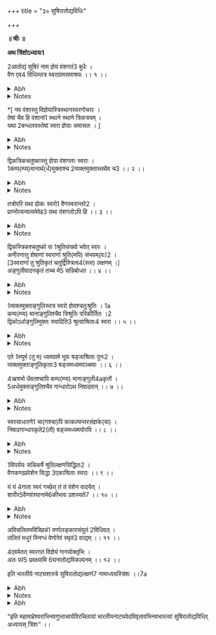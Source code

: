 +++
title = "३० सुषिरातोद्यविधिः"

+++
<pb n="139"/>

**॥ श्रीः ॥**


**अथ त्रिंशोऽध्यायः1**


2आतोद्यं सुषिरं नाम ज्ञेयं वंशगतं3 बुधैः ।  
वैण एव4 विधिस्तत्र स्वरग्रामसमाश्रयः ।। १ ।।  

<details><summary>Abh</summary>


II त्रिंशोऽध्यायः II


रागात्मकं स्थायिपदं नियच्छ-  
न्नच्छिन्नवंशस्वरलब्धसारः ।  
कालात्मकोऽसौ परमेश्वरस्य  
स्याद्विग्रहोऽस्मद्भवबन्धनाय ।।  


एवं प्राक्तनेनाध्यायेन प्रस्तुतनाट्यविषयगान्धर्वोपयोगप्रतिपादनपरतया जातिविनियोगो
वर्णालङ्कारादिलक्षणं ततातोद्यस्वरूपं प्रसङ्गतः शुष्कस्वरूपं प्रतिपादितम् । तत्र ततादनन्तरं यद्यप्यवनद्धस्यैवोद्देशो
युक्तस्ततावनद्धयोर्गेयमानकक्षयोद्वहनहेतुत्वात्तथापि विनियोगे वैणानां स्वराणां वंश्यस्वभावमार्ग उपयोगं
गच्छतीति ततानन्तरं सुषिरस्यैव लक्षणं युक्तमित्याह । **आतोद्यं सुषिरं नामेति** । **नाम**शब्देनेदमाह ।
वंशातोद्यमिति पूर्वं भगव**न्महेश्वरा**राधनसाधनं **मतङ्गमुनि**प्रभृतिभिर्वेणुनिर्मितं ततो वंश इति प्रसिद्धम् । वस्तुतस्तु
छिद्रात्मकसुषिराभिव्यक्तस्वरविशेषरूपतयैवास्योपयोग इति । खदिरादिनिर्मितोऽप्यसौ भवत्येव । तथा
चोक्तम् ।

वंशे सृष्टा यदा पूर्वं वंशसंज्ञा तु वैणवी ।  
वंशास्तु खदिरा रौप्याः कांस्यजा वा सकाञ्चनाः ।।  

इति । अत एव सुषिरयोगात् प्राणसंयोगेनातोदनीयत्वा**दातोद्यं** वाद्यम् । तोद्यते आतुद्यते हन्यते वाद्यत इति
चतुर्णां वपुः । केवलमस्य तोदननिष्पन्नैः स्वरैस्ततसुषिरयोरुपकारित्वं वर्णानुसाम्ययोगेन त्ववनद्धधनयोः शरीरं
तु संवदनशक्तिक्रोडीकृतं समुल्लसितशक्तिकर्तृकमिति तत्तत्स्थानाभिघातजातस्वरद्वारलब्धोपयोगमपि
</details>

<details><summary>Notes</summary>

1. **य**. एकत्रिंशोऽध्यायः । **र**. एकोनत्रिंशत्तमः । **भ**. सप्तविंशः । N: एकोनत्रिंशोऽध्यायः 2. N: **ड**. वाद्यं तु
3. **ड**. कृतं 4. **भ**. एष
</details>

<pb n="140"/>

*[ नव वंशास्तु विज्ञेयास्त्रिस्थानस्वरगोचराः ।  
तेषां चैव हि वंशानां1 स्थाने स्थाने त्रिकत्रयम् ।  
यथा 2बन्धलयस्तेषां स्वरा ज्ञेयाः समासतः । ]  

<details><summary>Abh</summary>

त**दातोद्य**मुच्यते । तदा तुदति अभिहन्ति वादयति चेत्यकृतककर्मशक्तिमुद्रितस्वातन्त्र्यमवभाति । **ज्ञे**यमिति ।
वीणातो विलक्षणतया । कक्ष्या च स्वरतत्त्वस्य नातो लाभात् ।


**टीकाकारैः** पूर्वरङ्गे वंशस्य फूत्करणवैकल्यादसंस्कार्यता तत्र चेह चानुपयोग इति महता प्रयत्नेन
पूर्वपक्षायित्वा पूर्वरङ्गे **कुतपस्य तु विन्यास** (**भ. ना. अ**. ५--१७) इत्यादौ वंशस्याप्यस्ति
संस्कार्यत्वमित्युत्तरपक्षीचक्रे । तत् केवलं ग्रन्थभूयस्त्वकरणरसिकताविजृम्भितम् । **अस्मभ्यो** न खलु
शुष्कवादेनाभिरुचितमित्यास्ताम् ।


**वंशगतमिति** । वंशप्रकाररूपं (लोह)खदिरादेरपि संग्रहः । ननु **व्द्यधिष्ठानाः स्वरा वैणाः शारीराश्चे--**
(**भ. ना. अ**.२८--१२) त्यत्र वंशानां नामापि तत् किं न श्रावितं वंशाभिधानेनेत्याह । **बुधै**रिति । यथाश्रुतमेव
तदन्यनिरोधनपरं वचः किं च शारीरस्वरवैपरीत्यं वैणानामिति तथाभिधानमेतच्च तत्र व्याख्यातम् । ननु यदि
ज्ञेयं तर्ह्यस्योच्यतां लक्षणम् । आह । **वैण एव विधिस्तत्रे**ति । **स्वरग्राम**ग्रहणमुपलक्षणार्थम् । यत् किञ्चिदुक्तं
**प्राच्येऽध्यायद्वये** तत्सर्वं वंशेऽपि बोद्धव्यामित्यर्थः । तथाहि **मतङ्गमुनिना चत्वारो धातवो वंश** इत्यादिना
धातुविनियोगोऽपि प्रदर्शित एव ।


यत्त्वत्र **टीकाकृता** स्वगतपरगतत्वे धर्मस्यातिदेशस्य विकल्पलक्षणाभिधानलाघवोपयोगि--
त्वमतिदेशस्याभ्यधायि तदेवमेव । सर्वत्र **ब्राह्मणवद्राजा द्रष्टव्य** इत्यादावप्यतिदेशस्वरूपनिर्वाह इवेहापूर्वतया
मन्तव्यम् । यत्त्वतिदेशेन न सिध्यति तत्प्रातिस्विकम् ।। १ ।।
</details>

<details><summary>Notes</summary>

*सार्धः श्लोको मयमातृकयोरेव वर्तते । **वृत्तिका**रस्तु तं न व्याख्यातवान् प्रक्षिप्त इति वा वंशानां संख्यामितेरनङ्गीकाराद्वा ।
तथापि स तु **मुनेरे**वेति **नान्यकुम्भकर्णवेम**प्रभृतिभिरुक्तम् । यथाह **नान्यः** । एवं नवैव वंशाञ् छुद्धान् ब्रूते त्रिकक्रमेणेह ।
**भरताचार्यो** वंशानां स्थाने स्थाने त्रिकत्रयमिति । इति ।। **कुम्भकर्णः** । स्थानत्रयस्य निष्पत्त्यै **केचित कीर्तिधरादयः** ।।
नवैवात्र जगुर्वंशान् व्यवस्थातस्तथोच्यते ।। इति । **वेमभूपालः** । अथान्यथाऽब्रवीत्तारमन्द्रमध्यव्यवस्थितम् ।। अत्र **कीर्तिधरो**
राजा स्वराणां वंशभेदतः ।। ....... एवं वंशा नवैवेति तन्मते प्रतिपादितम् ।। इति । ग्रामत्रयविभागेन वंशानां नवकं **नारदो**क्तमुपष्टभ्य
**कीर्तिधरः**स्थानत्रयसिद्धेरेकैकस्य स्थालस्य वंशत्रयं निरूप्य वंशानां नवकं प्रधान्येन गृह्णाति । तन्मतावलम्बकोऽयं सार्धश्लोक
इति प्रक्षिप्तः स्यात् ।
1. **म**. वर्णानां । 2. **म**. बद्ध ।
</details>

<pb n="141"/>

द्विकत्रिकचतुष्कास्तु ज्ञेया वंशगताः स्वराः ।  
1कम्प(म्प्य)मानार्थ(र्ध)मुक्ताश्च 2व्यक्तमुक्तास्तथैव च3 ।। २ ।।  

<details><summary>Abh</summary>


अस्य लक्षणमाह । **द्विकत्रिकचतुष्कास्तु ज्ञेया वंशगता** इति । आननच्छिद्रेष्वाधारेषु गान्धारादि
(दी)त्याशयेन स्वरोत्पादकस्वरूपमुक्तम् । **कम्प्यमानार्थमुक्ताश्च व्यक्तमुक्तास्त्वि**त्यनेन छिद्रोपरि
दीयमानाङ्गलिगतच्छिद्रनिवेशिताङ्गुलिना क्रियया तीव्रातीव्रमध्यरूपप्राणपूरणप्रभवो हि वंशे स्वरविभागः ।
तत्र गान्धारादितया मध्यमस्वरोऽन्त्यो भवति । 1तदपेक्षया गान्धारे द्वितीयम् (यत्वम्) । तत एव च सामसु
गान्धारो द्वितीयो मध्यमो हि तत्र प्रथमः । आह च ।

यः सामगानां प्रथमः स वेणोर्मध्यमः स्वरः ।।  

(**नारदीयशिक्षा** १.५.१.)
इति ।


यद्यपि न च षट्सु कृष्टादिषु भव इति क्रमो युक्तस्तथापि षड्जस्य चतुःश्रुतित्वान् मध्यमत्वेन प्रत्यभिज्ञानम् ।
नन्वत्र वंशे कःस्वरविभाग इत्येवमाशयेनाह । **द्विकत्रिकचतुष्का** इति । स्वरस्वरूपोपयोगिषु छिद्रेष्वत्र स्वरशब्दः ।
तेन सर्वतोऽत्र नवच्छिद्राणि । वर्गशोऽभिधाने वायमाशयः । मुखि(ख) गतमन्त्यं च यच्छिद्रं तत्तावत् पूरकतया
पूर्यतया च मुखमारुतप्रवेशप्रतिघातोपयोगीत्येव नालच्छिद्रं स्वरविभागाय नोपयुक्तम् । तत्सप्तकं तु स्वर
विभागकृतम् । अत्रापि हि वर्गशोऽभिधानध्वन्यो भावः । वामहस्तेन त्रयः स्वराः । दक्षिणेन चत्वार इति । तथा
चोक्तम् ।

2षड्जस्त्वनामिकाङ्गुल्यामृषभो मध्यमाङ्गुलौ ।  
निरङ्गुल्यां च गान्धारो मध्यमः कम्पितो यथा ।।  


वामहस्ते त्रयो ह्येते चत्वारो दक्षिणे पुनः ।  
पञ्चमोऽनामिकायां तु धैवतो मध्यमाङ्गुलौ ।।  


प्रदेशिन्यां निषादस्तु मध्यमः कम्पितो यथा ।  

**पञ्चमोऽनामिकायामिति** वचनात् मध्यमस्वरे कनीयसीत्याह । **निरङ्गुलीति** । कनीयसी तर्जनी वा । स्थानं
चाङ्गुलीनामुक्तम् । **कर्कन्धूफलबीजवदङ्गुलीनां निवेशनमि**ति । **अन्ये बहिरष्टमं कार्यं छिद्रादन्यादनन्तरमिति**
</details>

<details><summary>Notes</summary>

1. **न. ज**. कम्पिता ह्यर्घ । **य**. कम्प्यमाना । 2. **न. ज**. मुक्त । 3. N. **र**. मुक्ताङ्गुलिश्च ह । **भ**. मुक्ताङ्गुलस्तथा ।
1. तदिति मध्यमापेक्षया । सामसु मगरिसधनिपा इति क्रमः । मध्यमग्रामे मपधनिसरिगाः । 2. एते श्लोका **विशाखिलस्या**
</details>

<pb n="142"/>

तत्रोपरि यथा ह्येकः स्वरो1 वैणस्वरान्तरे2 ।  
प्राप्नोत्यन्यत्वमेवेह3 तथा वंशगतोऽपि हि ।। ३ ।।  

<details><summary>Abh</summary>

नवच्छिद्राणीच्छन्ति । तत्त्वेवं भवतु च्छिद्राङ्गुलीयोजनम् । अङ्गुलीनां तु कः क्रियाभेद इत्याह ।

कम्प्यमानार्थ(र्ध)मुक्ताश्च व्यक्तमुक्तास्यथैव च ।  

इति । नैव द्विकादिक्रमेण कम्प्यमानादियोगः । अपि तु तेनैव प्रकारेणार्धेन समत्वं येन तत्र **व्यक्तमुक्ता** इति
पृथगन्तेऽभिधानादन्ते चतुःश्रुतौ तावदयं विनियोगः । तदुक्तम् ।

ये चतुःश्रुतयोऽप्येषां पूर्णा रन्ध्रात्तु ते स्वराः ।  

इति । ततो द्विश्रुतेरधस्तादर्धमुक्ताङ्गुलित्वमध्यवस्यन् पारिशेष्यात् त्रिश्रुतेः । कम्प्यमानाङ्गुलियोगः तदुक्तम् ।

कम्प्यमानार्धमुक्ताश्च विज्ञेयास्ते त्रिकद्विकाः ।  

इति । एवं वंशस्य स्वरः प्रथमोत्पत्तिक्रमश्च स्वराणां दर्शितः । य**त्त्वन्येषां** तु साङ्गुलादिक्रमेणाङ्गुलीनिर्ह्लासदिशा
च ब्राह्मणक्षत्रियादिजातिविभागस्तदनुसारेण चोक्तप्रकृत्यादिविषयो नाट्योपयोगः कथितः स निस्वर इति
हृदये गृहीत्वा **मुनिना** दर्शितः ।। २ ।।


नन्वेवं छिद्रेषु स्वराणां व्यवस्थितत्वमुक्तम् । दृश्यते चैवैकत्र स्वरसप्तकोपलम्भः ।
तत्कथमित्येतदाशङ्क्याह ।

तत्रोपरि यथा ह्येकस्वरो वैणस्वरान्तरे ।  
प्राप्नोत्यन्यत्वमेवेह तथा वंशगतोऽपि हि ।।  

इति । शारीरे **दाख्यां** च यथैक एव स्वर आधारभूतः स्वरान्तरविषयमन्यन्वं प्राप्नोति यथोक्तं <q>द्विविधैव
मूर्च्छनासिद्धिरि</q>ति (**भ. ना**. २८-३४) **यथा स्वराणां सततं मध्यमस्वरा (मध्यस्वरं) विदुर्बुधा** इति तथैव
वंशगतस्वरोऽपि स्वरान्तरविषयमन्यत्वं प्राप्नोति । तथा च धैवतांशकृतोऽपि । गीयमानेऽपूर्णवाचः प्राहुः ।
**धैवताद्वा निषादाद्वा स्थायी.......वांशिका** इति । पूर्णवाचस्तु षड्जर्षभगान्धाराः स्वराणामन्यतमात् ।
एतदाह । तत्र यथा वीणायां सार्यमाणायां प्रतिक्षणं मार्दवाय तत्त्वसम्पादनेन सैवान्या सम्पाद्यते । तेन तथावदिति
दर्शयति । **तत्रोपरि(रीति)** । न सामानाधिकरण्यतया विभक्तिनिर्देशः । अन्यथा तस्योपरि तस्यां तेन
</details>

<details><summary>Notes</summary>

1. **ट**. स्वरे 2. **र**. अन्तरैः 3. **र**. एव स्यात् । **भ**. एवं स्यात्
</details>

<pb n="143"/>

द्विकस्त्रिकश्चतुष्को वा 1श्रुतिसंख्यो भवेत् स्वरः ।  
अनीरणात्तु शेषाणां स्वराणां श्रुति(मपि) संभवम्(वः)2 ।  
[3स्वराणां तु श्रुतिकृतं चतुर्द्विस्त्रित्व4(स्त्व) लक्षणम् ।]  
अङ्गुलीवादनकृतं तच्च मे5 सन्निबोधत ।। ४ ।।  

<details><summary>Abh</summary>

तत्रैवोर्ध्वरूपतयाऽऽधेयरूपतयाऽवस्थिते स्वरे सतीत्यर्थः । एतदुक्तं भवति । प्रथममभ्यासकाले शूत्कारपूरणतया
स्वरोत्पत्तिक्रमो य उक्तस्तत्रैव स्थिते सति स्वरान्तरस्यात्र बलनम् । **यथा** वचनादत्र विपञ्च्यामिव श्रुतिक्रमलाभः
प्रस्फुटः । **षड्जं वदन्ति(ति) मयूरा**(र) (**नारदीयशिक्षा** १.५.३) इत्यादिवत् स्वगमकमध्यमवच्छारीरवदेव
वा विशिष्टध्वनिस्वभावत्वात् । अत एव शारीरवद्वंश्यानामारोहणमवरोहणं चेति **विशाखिलाचार्यः** ।


ननु यद्येवं दृष्टं स्याद्वंशस्य पृथगभिधानं शारीरे(ऽप्येवमेव स्यात्तत्र स्वरैः) अन्यविधिः (धेः)
स्वीकृतत्वादित्याशङ्क्याप्रकरत्वे(ङ्क्य प्रकारत्वे) नाह । **तत्रोपरी**ति । शारीरविषयादप्यस्योपरिभाव
उत्तीर्णत्वादनन्तर्भाव इति यावत् । यथा च वाद्यरूपतयाऽत्र लालित्यं नाम स्वाभाविको धर्मो न स त्व (नु)षक्तः
शारीरके भावाभावमार्दवपारुष्ययोगात् । तथा हि वदन्ति । वंशे गीतमिति । ततः शारीरतोऽप्यस्योत्कर्षो
वीणातश्च । उभयं ह्यनेन पूरय(र्य)ते वंशेन गीतिं भावयतीति च व्यवहारः शारीरमारुतस्यान्तरबाह्यप्रयत्नाच्च
व्यापारयोगात् । शारीरे तु गायत्येवेति व्यवहारः । आन्तरस्यैवात्र प्रयत्नस्य भावात् । वंशच्छिद्रपूरणप्रयत्नो हि
बाह्येऽसम्भवी । वीणायां तु वादयत्येवेति बाह्यस्यैव तन्त्रीहननकारिणः प्रयत्नस्य भावात् ।
इत्युभयविलक्षणमुभयधर्मानुगतं च वंशस्य रूपमित्यवश्यं वक्तव्यमिति तात्पर्यम् ।। ३ ।।


द्विकस्त्रिकश्चतुष्को वा श्रुतिसङ्ख्यो भवेत् स्वरः ।  
अनीरणात्तु शेषाणां स्वराणामपि सम्भवः ।।  


अस्यार्थं **टीकाकार**स्तावदाह । इह वंशस्य च्छिद्रपिधानं मुखवाय्वादिसंयोगादङ्गलिसंयोगक्रियायाश्चेति
यत्तावत् स्वरनिष्पत्तौ कारणम् । तथा चाहुः ।

वांशी त्रिधा मूर्च्छना स्याद् द्विप्रयुक्ता हि सर्वतः ।  
तारमन्द्रादिका चान्या मुखमारुतमूर्च्छना ।  
तृतीया करशाखात्मा(त्म)स्वरोत्पत्तिप्रदायिनी ।।  
</details>

<details><summary>Notes</summary>

1. **ज**. स्वरः स्या (**भ**. रश्च) च्छुतिसंख्यया । 2. **ज.ड**. सम्भवः । 3. इदमर्धं **नकडर**मातृकास्वेव वर्तते । **र**. N. श्रुत्या
कृतं स्वराणां तु द्विः पुनस्त्रिः (चतुस्त्रिः N:) प्रयोजितम् । 4. **ड**. तिस्रश्च । 5. N: **भ. र. ज**. वक्ष्याम्यतः परम् ।
</details>

<pb n="144"/>

1व्यक्तमुक्ताङ्गुलिस्तत्र स्वरो ज्ञेयश्चतुःश्रुतिः । 1a  
कम्प(म्प्य) मानाङ्गुलिश्चैव त्रिश्रुतिः परिकीर्तितः ।2  
द्विकोऽर्धाङ्गुलिमुक्तः स्यादिति3 श्रुत्याश्रिताः4 स्वरा ।। ५ ।।  

<details><summary>Abh</summary>

इति । तत्रेयतापि स्वरजाताः प्रथमं न ग्रामविभागं भजन्ते । स हि च श्रुतिचर्चामपेक्षते । सा च प्रथमोत्पत्तौ
नास्ति । अनेनैव क्रमेण यावता च गान्धार इति । एष चार्थ(:) फल्गुप्रायः । न हीयता वीणायां श्रुतिचर्चा
काचिद्दर्शिता भवति । मुखवलनगतिस्वरतादि तु प्रयत्नबलेन भवदपि न श्रुतिभेदमाधत्ते....... वीणादिष्वपि
स किं न स्यात् । एतच्च श्रुतिनिरूपणप्रस्ताव एव वित**त्यास्माभि**र्विवेचितमित्यास्ताम् ।


तस्मात् प्राक्तनश्लोकोक्त एवार्थोऽनेन परिष्क्रियते । तत्र ह्युक्तं **तत्रोपरि स्वरान्तरेऽन्यत्वमेवे**ति । तच्च
कथं क्रियतामितीदमारभ्यते । यः स्वरो द्विक(स्) **त्रिक(श्)चतुष्को वे**ति नियतः स्वरस्थापनया छिद्रविशेषः
प्रसिद्ध इत्यर्थः । आधारतां **वा**शब्दोऽप्यर्थे । नयति व्युत्पादयति । तदयमर्थः । तत्राप्यन्यस्वच्छिद्रे शेषाणा-
मेषामप्यर्धस्वराणामिव या श्रुतिसंख्या भवेत् । कथं सा भवेत् । आपूरणादानयनादीरण अनादररन्ध्रपूरणाच्च ।
तत्र नयनमुभयोस्तीव्रातीव्रतया । रणनं तु प्रपूरणेन शब्दोत्पादनम् । पूरणं वायोः शीघ्रस्थिरतोदेन वदनजात् ।
वाय्वनुसारसम्पादकतीव्राद्यापूरणादिशैघ्य्रादिनिषेधात् क्रियते । तत्रान्येषामपि स्वराणां तत्र नियतस्वरेऽपि
छिद्रेऽस्ति सम्भवः । (**तु**कारेण द्विकत्रिकस्वराणामितरेऽप्येतत्पूर्यतया पूरणनिषेधः ।) न चेयतैव स्वरसम्भव
इत्याह । **अङ्गुलीवादनकृतं चे**ति । अत्र द्रष्टव्यः अङ्गुलीभिर्वादनं शब्दोत्पादनप्रकारः । सम्यगित्याह । <q>तच्च मे
संनिबोधते</q>ति ।। ४ ।।

व्यक्तमुक्ताङ्गुलिस्तत्र स्वरो ज्ञेयश्चतुःश्रुतिः ।  
कम्प्यमानाङ्गुलिश्चैव त्रिश्रुतिः परिकीर्तितः ।  
द्विकोऽर्धाङ्गुलिमुक्तः स्यादिति श्रुत्याश्रिताः स्वराः ।।  

इति । स्वराणामनेन प्रागुक्त एव क्रम उक्तः । न च पुनरुक्तानां पूर्वनिष्पत्त्यभिप्रायेणाधारस्वरविषयत्येन
परमार्थतोऽस्यानि(स्त्यभि)धानम् । अधुना तु **तत्रोपरी**त्येतत्प्रसङ्गायाततदुत्पत्तिस्वरविषयस्तत्र वीणायां यथा
मूर्छनान्यत्वं तथा छिद्रेष्वङ्गुलिसारणाविशेषोत्कर्षेणेव छिद्रेष्वङ्गुलिवैचित्र्यात् स्वरसप्तकविभागो वर्णयिष्यते ।
**अन्ये** त्वङ्गुलिशब्देनात्रोर्ध्वमन्द्रमाहुः ।। ५ ।।
</details>

<details><summary>Notes</summary>

1. **भ**. प्रव्यक्तमुक्ताङ्गुलिस्तु ज्ञेयो वंशगतः श्रुतिः । 1a.N: द्रव्यमुक्ताङ्गुलिस्तत्र स्वरो ज्ञेयश्चतुःश्रुतिः । 2. **र**. परिकीर्त्यते ।
ड. च स्वरो भवेत । 3. N: **र**. कोऽर्धमुक्ताङ्गुलिः स्यादे (**भ**.स्त्वे)वम् । 4. **च**. आश्रित ।
</details>

<pb n="145"/>

एते 1स्युर्म (तु म) ध्यमग्रामे भूयः षड्जाश्रिताः पुनः2 ।  
व्यक्तमुक्ताङ्गुलिकृताः3 षड्जमध्यमपञ्चमाः ।। ६ ।।  


4ऋषभो धैवतश्चापि कम्प(म्प्य) मानाङ्गुली4aकृतौ ।  
5अर्धमुक्ताङ्गुलिश्चैव गान्धारोऽथ निषादवान् ।। ७ ।।  

<details><summary>Abh</summary>


ननु कुत्रायं श्रुतिविभाग इत्याह । **एते तु मध्यमग्राम** इति । मध्यमस्वर स्तावत् प्रसिद्ध इति तदपेक्षया
चतुस्रिद्विसंख्यासारेण मध्यपञ्चमधैवतनिषादानामेव सम्भवति । षड्जग्रामे तु न तारगत्या न मन्द्रत्येति
मध्यमादिश्रुतिसंख्याक्रमानुरोधाच्चादौ मध्यमग्राम उक्तः ।


अथ षड्जग्रामेऽप्याह । **भूयः षड्जाश्रिताः पुनरि**ति । **पुनः** शब्दः पूर्वस्माद्विशेषद्योतकः । **भूय**
इत्यनेनेदमाह । मध्यग्रामे यदुक्तं तद्यथा द्विश्रुतिर्गान्धार इति तत् षड्जग्रामेऽपि न सुसङ्गच्छत इति तामाह ।

व्यक्तमुक्ताङ्गलिकृताः षड्जमध्यमपञ्चमाः ।  

चतुश्शुतिरत्र पञ्चम इति यावत् । षड्जमध्यमयोस्तु दृष्टान्ततया विवक्षितसमकक्ष्यतया निर्दिष्टः(र्देशः) ।। ६ ।।

ऋषभो धैवतश्चापि कम्प्यमानाङ्गुलीकृतौ ।  

धैवतस्रिश्रुतिरित्यर्थः ।

अर्धमुक्ताङ्गुलिश्चैव गान्धारोऽथ निषादवान् ।  

चकारेण मध्यमग्रामेऽपीत्थंभूतमनयोरित्याह । अत एव ग्रामापेक्षया रूपान्तराभावादेव कार्त्स्न्येन । अथवा
नोक्तगीतपञ्चककार्त्स्न्यपरिग्रहात् । उक्तमन्यत्र ।

मध्यमं पूरयेतत्र सप्ताङ्गलिविधानतः ।  
पञ्चस्वरगप्तिं कुर्यात् पञ्चभेदविकल्पनात् ।  
कम्पितां चलितां मुक्तामर्धमुक्तां निपीडिताम् ।  
यत्र..........वंशमधरस्थं प्रकम्पयेत् ।  
</details>

<details><summary>Notes</summary>

1. **भ**. ज. तु । 2. **ड**. आश्रिताञ्छृणु । 3. **म**. कृतः । 4. **र**. निषादधैवतौ वापि । **ड**. धैवतश्चार्षभश्चैव (च. श्चापि) ।
**ज**. ऋषभः पञ्चमश्चैव । 4a. N:. ङ्गुलिकृतौ 5. **न**. ज. गान्धरश्च निषादश्चाप्यर्धमुक्ताङ्गुलीकृतौ ।
</details>

<pb n="146"/>

स्वरसाधारणे1 चा(णश्चा)पि काकल्यन्तरसंज्ञके(या) ।  
निषादगान्धारकृते2(तौ) षड्जमध्यमयोरपि ।। ८ ।।  

<details><summary>Abh</summary>


कम्पिता या गतिः प्रोक्ता वर्णालङ्कारगामिनी ।  
अङ्गुल्याश्चलता यत्र स्वरसम्पादने यथा ।  
सञ्चारिवर्णसंयुक्ता चलिता नाम सा स्मृता ।  
स्वरमुक्तेन रन्ध्रेण मुक्ता नाम प्रवर्तते ।  
अर्धमुक्तेन चाप्यत्वा(स्या)र्धमुक्तानुजायते ।  
सुषिरैः सर्वधानेकैः(पिहितैः सर्वै) रङ्गुलीभिः समन्ततः ।  
यदा पूरयते वंशं ज्ञेया सा तु निपीडिता ।।  

इति ।। ७ ।।


अथ **स्वरसाधारणो**त्पत्तिं दर्शयति ।

स्वरसाधारणश्चापि काकल्यन्तरसंज्ञया ।  
निषादगान्धारकृतौ षड्जमध्यमयोरपि ।।  

इह **स्वरसाधारण**......आधेयरूपतया पृथक्छिद्रता न संभवति केवलमाधारस्वररूपतया......भवेत् । तत्र
वीणायां पूर्ववत् स्थितसाधारणायां स्वरसाधारणे क्रियमाणे गान्धारनिष्पादनतन्त्र्योरेव द्विश्रुतिकतायामायतत्त्वेन
पीडनं क्रियते न तु मध्यमषड्जतन्त्र्योः । शैथिल्यमुपयोगि । गान्धारनिषादोत्कर्षाए(दे)व त-
(**द**)**पेक्ष**स्योभया(यौ) । वंशे तु शरीरैरेव न पूर्वसिद्धा । **कैश्चिन्न** तन्त्रीष्विव स्वरा अपि तावतैव प्रयत्नेन
निष्पाद्येत्यु(द्या इत्यु)त्कृष्ट गान्धारे निषादे हीयमानेऽवश्यं निकृष्टो मध्यमोऽयत्नेन निष्पद्यते । अन्यथा
षड्विंशतिश्रुतयो भवेयुः । तेन व्यक्तमुक्ताङ्गुलिस्वरौ अर्धमुक्ताङ्गुलिश्च मध्यम इत्येवमन्तरस्वरो निष्पद्यते । एवं
काकल्यामपि वाच्यम् । तदेतदाह । **निषादगान्धारकृतौ** विकारकरणे **षड्जमध्यमयोरपि** चेद्विकारस्तत् साधारणं
सम्पद्यते । **च**शब्दोऽप्यर्थे । नत्वेके त्वेकस्मिन् स्वरेण विकरणयोर्द्वयोः किमर्थं विकृतिरित्याशङ्क्याह । न
स्वरसाधारणत्वेन तस्य काकल्यन्तरत्वमात्रस्वरद्वयस्य सम्यक् स्थितिर्यतो भवति द्वयोर्विकारः । एतदुक्तं भवति
। एतदेव च स्वरसाधारणत्वं यदेतस्माद्रूपाद्ध्वंसनं स्वरान्तररूपोपजीवनमिति ।। ८ ।।
</details>

<details><summary>Notes</summary>

1. N: **म**. साधारणश्चापि(N) ॰णे नापि(N) ह्यन्तर (भ. ह्युत्तर)स्वरसंज्ञया 2. N: **र. ज**. गान्धारयोस्तु (ड. श्च)
</details>

<pb n="147"/>

1विपर्ययः सन्निकर्षे श्रुतिलक्षणसिद्धितः2 ।  
वैणकण्ठप्रवेशेन सिद्धा 3एकाश्रिताः स्वराः ।। ९ ।।  


यं यं 4गाता स्वरं गच्छेत् तं तं वंशेन वादयेत् ।  
शारीर5वैणवंश्यानामे6कीभावः प्रशस्यते7 ।। १० ।।  

<details><summary>Abh</summary>


ननु समन्द्रमध्यतारविभागः कथम् । ननु च स्वराणां न ह्येकविंशतिरत्र वीणायामिव स्वराः स्थानत्रयं
च शरीरवदुपलभ्येतेत्याशङ्क्याह ।

विपर्ययः सन्निकर्ष श्रुतिलक्षणसिद्धितः ।  
वैणकण्ठप्रदेशेन सिद्धा एकाश्रिताः स्वराः ।।  

इति । सम्भावितस्तावद्वर्णे चाविद्धगतिभावो यावदभ्यासान्तर्गतो धार्यस्तावदन्तस्वरं जनयति । प्रथमं छिद्रकस्य
संस्कारमात्रं जायते । न स्वरः । तत्र....वस्थानेन यः स्वरो निष्पद्यते स तावन् मध्यमः । तदाह । सिद्धाः सन्तो
ये स्वराः कण्ठाश्रिता मध्यमसप्तकरूपा इत्यर्थः । अत्र हेतुः । वेणुषु प्रधानसप्तककृतेषु मूर्च्छनानिर्देशकारिषु
मध्यमेषु कण्ठेषु शारीरेषु मध्यमसप्तककृतेषु प्रदेशादेकीभावापत्तेरेव । वंशे बन्ध इति लक्ष्यवतां व्यवहारः ।
तारमन्द्रसप्तकं तु कथमित्याह । तच्चासाधारणे स्फुटत्वं तस्य सिद्धिर्यतो भवति स **श्रुतिलक्षणसिद्धिः**
ओष्ठमुद्राविशेषः । तमवेक्ष्यः यो वंशस्य **सन्निकर्षो**....तेन छिद्रान्तर्गतमावरणं वंशस्य स्वोत्कर्षत्वेन छिद्रस्य
स्पष्टत्वं तस्मिन् सति **विपर्ययः** कण्ठ्यसप्तकान्तर्गतलक्षणमुखसंयोगेन सङ्कटे छिद्रे विकारोदयो
विकटेनामन्द्रसम्पत्तिरिति यावतैवं (यावत् । एवं) त्रिस्थानसिद्धिपादे त्रिवंशे । अतः
शारीरवैणस्वरविषयलक्षणपोषणमनेन सम्यक् क्रियतात् ।। ९ ।।


यं यं गाता स्वरं गच्छेत् तन्तद्(तं तं) वंशेन वादयेत् ।  
शारीरवैणवंशा(श्या)नामेकीभावः प्रशस्यते ।।  


**गच्छेदिति** । यं गमिष्यति यो न च गच्छति स च गतवानिति कालसामान्येन दर्शितम् । अतो
वंशस्य प्रदर्शकत्वं पूरकत्वादयो धर्मा दर्शिताः । **गाते**ति । ध्रुवागानस्याप्यत्र प्राधान्येनोपयोग उक्तः ।
**शारीरवैणवंश्यानामि**ति । तद्धितेनाप्यनावेक्षेऽप्येकत्र स्वरनिष्पत्तिर्दर्शिता । इतरेतरयोगभूतभेदत्वं सूचयता
पृथगुपयोगो दर्शितः । तथा च श्रीम**न्मतङ्गमुनिना** वंशवाद्यस्य स्वरसाम्याश्रयो विनियोग उक्तः ।

अध्वन्यागमने चैव कामिन्या निर्जितस्य च ।  
शोकार्तस्य प्रकुर्वीत मध्यमं मृदुमिश्रितम् ।।  
</details>

<details><summary>Notes</summary>

1. **र**. विपर्ययात् 2. **ज**. सिद्धिदः । **र**. संहितः 3. **च**. कण्ठ । **ज**. वंश 4. **भ**. गान 5. N: **भ**. वंशवैणानां
6. **र**. एक 7. **च**. प्रदास्यते
</details>

<pb n="148"/>

अविचलितमविच्छिन्नं1 वर्णालङ्कारसंयुतं 2विधिवत् ।  
ललितं मधुरं स्निग्धं वेणोरेवं स्मृतं3 वाद्यम् ।। ११ ।।  


4एवमेतत् स्वरगतं विज्ञेयं गानयोक्तृभिः ।  
अतः परं5 प्रवक्ष्यामि 6घनातोद्यविकल्पनम् ।। १२ ।।  


इति भारतीये नाट्यशास्त्रे सुषिरातोद्यलक्षणं7 नामाध्ययस्त्रिंशः ।।7a  

<details><summary>Abh</summary>


शृङ्का(ङ्गा)रे वा वियोक्तव्यमत्यन्तललितं द्रुतम् ।  
क्रोधे चैवाभिमाने च स्फुरितद्रुतकन्पितम् ।।  

इत्यादि । **एकीभाव** इति । अनेकरूपस्यैव शारीर्यादिरस्ति रूपस्यैव स्वरत्रयस्य निपुण-
निर्मितसचित्रपानगन्धवदेकतयावभास इत्ययं तत्र **भाव**शब्देन दर्शितः । **प्रशस्यत** इति ।
दृष्टादृष्टविभवसिद्धिप्रदत्वादिति भावः ।। १० ।।


अथास्य वंशवाद्य (स्य) सर्वथोपयोग इति दर्शयति ।

अविचलितमविच्छिन्नं वर्णालङ्कारसंयुतं विधिवत् ।  

**अविचलितमि**ति । स्थिरो ह्यत्र स्वर इत्युक्तम् । **अविच्छिन्नमि**ति । वीणातन्त्रीवद्दुष्प्रहतार्थसम्भावनेन
साधारणक्लेशाभावेन् निर्विघ्नम् । **वर्णालड्कारः** सर्व एव . . . . . शारीरान्तर्गतैः संयुक्तम् । अत एव सर्वान्
वाद्याविधीन् तत्त्वानुगतान् लययतिप्रभृतीनर्हतीति **विधिवत्** । एवं तावद्गीतिभागोऽनेन पूर्यत इत्युक्त्वा हृद्यतमं
त्वेतदेवेत्याह ।

ललितं मधुरं स्निग्धं वेणोरेवाश्रितं(वं स्मृतं) वाद्यम् ।  

इति । **ललितमि**ति । स्वभावतो हर्षोद्दीपनेन रसचर्वणोपयोगि । **मधुरमि**ति । गात्रप्रयुक्तं परुषमपि स्वरं
स्वावस्थापनया हृद्यतामापादयतीति । **वेणोरि**ति सुषिरोपलक्षणम् ।। ११ ।।


अध्यायत्रयार्थमुपसंहरन् भाविना सह सङ्गतिं करोति । **एवमेतत् स्वरकृ(ग)तमि**ति ।
</details>

<details><summary>Notes</summary>

1. **च**. अविक्रुष्टं 2. **न**. मुद्रम् । (ड.मन्द्रम् ।) विधिवल्ललितं मधुरं वेणोः 3. **म. य** विधं 4. **ड**. एवमेतत्
सुषिरस्वरकृतं......वंशयोक्तृभिः 5. **ज**. ऊर्ध्वं 6. N **र**. घनताल । **च**. तालवाद्य 7. **र**. आतोद्यविधानो
नामैकोनत्रिंशत्तमोऽध्यायः । **ड**. विधानो । **न**. विधानं । **भ**. वीणासुषिरातोद्यलक्षणं नामाध्यायः सप्तविंशः । **य**. एकत्रिंशः
भमातृकायां वीणाध्याय (२९) भाग अव वंशाध्यायः (३०) । तस्यां मातृकायामयं सप्तविंशत्वेन पठितः । 7a. N:. इति
भारतीये सषिरातोद्यविधानो नाम एकोनत्रिंशत् ।।
</details>

<pb n="149"/>

<details><summary>Abh</summary>

शारीरवैणवंश्यादिस्वरा एवेति तैर्गानं स्वरपूरणमिति । **स्वरगतस्यै**वोपसंहारः ।
गानप्राधान्याच्च **गानयोक्तृभिरि**त्युक्तम् । रूपे च स्वरे निरूपिते मनस्यनिरूपणावकाश इत्याह । <q>अतः परं
घनातोद्यविकल्पनं प्रवक्ष्यामी</q>ति शिवम् ।


आक्षेपयोजनवचस्करकल्पमेव  
यद्वंशरन्ध्रचरणं तदुपास्य सम्यक् ।  


स्पष्टीकृतोऽभिनवगुप्तपदाभिधेन  
तस्यैव लक्षणविधिः स गभीरभावः ।। १२ ।।  
</details>

<q>इति महामाहेश्वराभिनवगुप्ताचार्यविरचितायां भारतीयनाट्यवेदविवृतावभिनवभारत्यां
सुषिरातोद्यविधिर् अध्यायस् त्रिंशः</q> ।।
